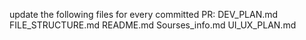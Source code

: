 update the following files for every committed PR:
DEV_PLAN.md
FILE_STRUCTURE.md
README.md
Sourses_info.md
UI_UX_PLAN.md
